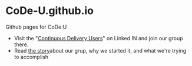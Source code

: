 CoDe-U.github.io
================

Github pages for CoDe:U

- Visit the "[Continuous Delivery Users][CoDe-U on LinkedIn]" on Linked IN and join our group there.
- Read [the story][Story at Praqma]about our grup, why we started it, and what we're trying to accomplish  

[CoDe-U on LinkedIn]:http://www.linkedin.com/groups/Continuous-Delivery-Users-4893734
[Story at Praqma]:http://www.praqma.com/story/codeu
